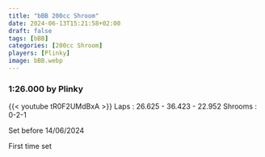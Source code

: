```yaml
---
title: "bBB 200cc Shroom"
date: 2024-06-13T15:21:58+02:00
draft: false
tags: [bBB]
categories: [200cc Shroom]
players: [Plinky]
image: bBB.webp
---
```

### 1:26.000 by Plinky

{{< youtube tR0F2UMdBxA >}}
Laps : 26.625 - 36.423 - 22.952
Shrooms : 0-2-1

Set before 14/06/2024

First time set